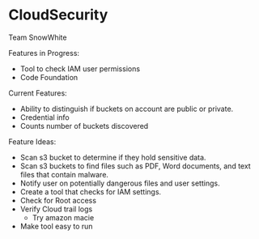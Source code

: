 # CloudSecurity
Team SnowWhite

Features in Progress:
  * Tool to check IAM user permissions
  * Code Foundation

Current Features:
  * Ability to distinguish if buckets on account are public or private.
  * Credential info
  * Counts number of buckets discovered
  
  Feature Ideas:
  * Scan s3 bucket to determine if they hold sensitive data.
  * Scan s3 buckets to find files such as PDF, Word documents, and text files that contain malware.
  * Notify user on potentially dangerous files and user settings.
  * Create a tool that checks for IAM settings.
  * Check for Root access
  * Verify Cloud trail logs
    * Try amazon macie
  * Make tool easy to run
